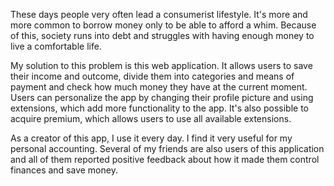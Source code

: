 These days people very often lead a consumerist lifestyle. It's more and more common to borrow money only to be able to afford a whim. Because of this, society runs into debt and struggles with having enough money to live a comfortable life.

My solution to this problem is this web application. It allows users to save their income and outcome, divide them into categories and means of payment and check how much money they have at the current moment. Users can personalize the app by changing their profile picture and using extensions, which add more functionality to the app. It's also possible to acquire premium, which allows users to use all available extensions.

As a creator of this app, I use it every day. I find it very useful for my personal accounting. Several of my friends are also users of this application and all of them reported positive feedback about how it made them control finances and save money.